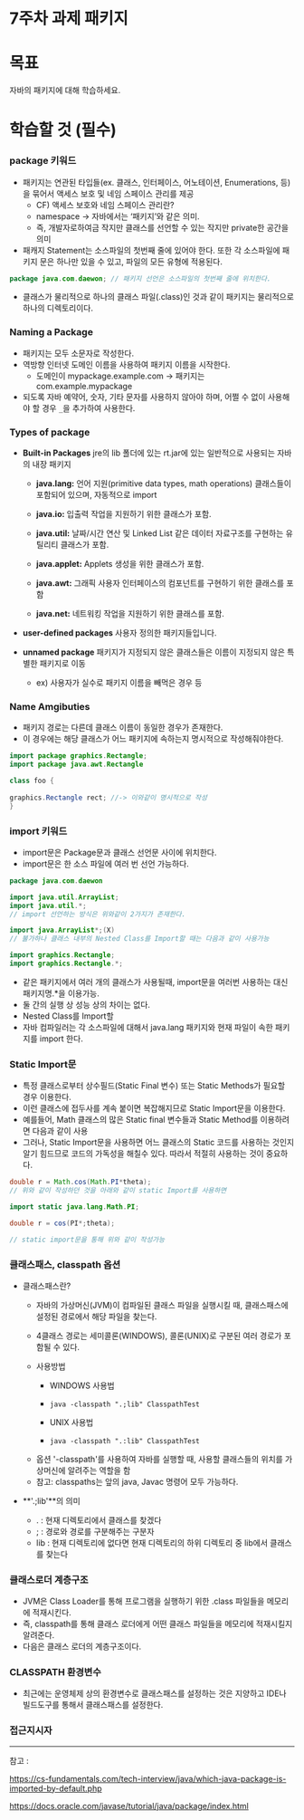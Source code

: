 # 7주차 과제 패키지



# 목표

자바의 패키지에 대해 학습하세요.

# 학습할 것 (필수)

### package 키워드

- 패키지는 연관된 타입들(ex. 클래스, 인터페이스, 어노테이션, Enumerations, 등)을 묶어서 액세스 보호 및 네임 스페이스 관리를 제공
  - CF) 액세스 보호와 네임 스페이스 관리란?
  - namespace → 자바에서는 ‘패키지’와 같은 의미.
  - 즉, 개발자로하여금 작지만 클래스를 선언할 수 있는 작지만 private한 공간을 의미
- 패캐지 Statement는 소스파일의 첫번째 줄에 있어야 한다. 또한 각 소스파일에 패키지 문은 하나만 있을 수 있고, 파일의 모든 유형에 적용된다.

```java
package java.com.daewon; // 패키지 선언은 소스파일의 첫번째 줄에 위치한다.
```

- 클래스가 물리적으로 하나의 클래스 파일(.class)인 것과 같이 패키지는 물리적으로 하나의 디렉토리이다.

### Naming a Package

- 패키지는 모두 소문자로 작성한다.
- 역방향 인터넷 도메인 이름을 사용하여 패키지 이름을 시작한다.
  - 도메인이 mypackage.example.com -> 패키지는 com.example.mypackage
- 되도록 자바 예약어, 숫자, 기타 문자를 사용하지 않아야 하며, 어쩔 수 없이 사용해야 할 경우 `_`을 추가하여 사용한다.

### Types of package

* **Built-in Packages** jre의 lib 폴더에 있는 rt.jar에 있는 일반적으로 사용되는 자바의 내장 패키지

  - **java.lang:** 언어 지원(primitive data types, math operations) 클래스들이 포함되어 있으며, 자동적으로 import

  - **java.io:** 입출력 작업을 지원하기 위한 클래스가 포함.

  - **java.util:** 날짜/시간 연산 및 Linked List 같은 데이터 자료구조를 구현하는 유틸리티 클래스가 포함.

  - **java.applet:** Applets 생성을 위한 클래스가 포함.

  - **java.awt:** 그래픽 사용자 인터페이스의 컴포넌트를 구현하기 위한 클래스를 포함

  - **java.net:** 네트워킹 작업을 지원하기 위한 클래스를 포함.

* **user-defined packages** 사용자 정의한 패키지들입니다.

* **unnamed package** 패키지가 지정되지 않은 클래스들은 이름이 지정되지 않은 특별한 패키지로 이동
  * ex) 사용자가 실수로 패키지 이름을 빼먹은 경우 등

### Name Amgibuties

- 패키지 경로는 다른데 클래스 이름이 동일한 경우가 존재한다.
- 이 경우에는 해당 클래스가 어느 패키지에 속하는지 명시적으로 작성해줘야한다.

```java
import package graphics.Rectangle;
import package java.awt.Rectangle

class foo {
  
graphics.Rectangle rect; //-> 이와같이 명시적으로 작성  
}

```

### import 키워드

- import문은 Package문과 클래스 선언문 사이에 위치한다.
- import문은 한 소스 파일에 여러 번 선언 가능하다.

```java
package java.com.daewon 

import java.util.ArrayList;
import java.util.*;
// import 선언하는 방식은 위와같이 2가지가 존재한다. 	

import java.ArrayList*;(X) 
// 불가하나 클래스 내부의 Nested Class를 Import할 때는 다음과 같이 사용가능

import graphics.Rectangle;
import graphics.Rectangle.*;
```

- 같은 패키지에서 여러 개의 클래스가 사용될때, import문을 여러번 사용하는 대신 패키지명.*을 이용가능.
- 둘 간의 실행 상 성능 상의 차이는 없다.
- Nested Class를 Import할
- 자바 컴파일러는 각 소스파일에 대해서 java.lang 패키지와 현재 파일이 속한 패키지를 import 한다.

### Static Import문

- 특정 클래스로부터 상수필드(Static Final 변수) 또는 Static Methods가 필요할 경우 이용한다.
- 이런 클래스에 접두사를 계속 붙이면 복잡해지므로 Static Import문을 이용한다.
- 예를들어, Math 클래스의 많은 Static final 변수들과 Static Method를 이용하려면 다음과 같이 사용
- 그러나, Static Import문을 사용하면 어느 클래스의 Static 코드를 사용하는 것인지 알기 힘드므로 코드의 가독성을 해칠수 있다. 따라서 적절히 사용하는 것이 중요하다.

```java
double r = Math.cos(Math.PI*theta); 
// 위와 같이 작성하던 것을 아래와 같이 static Import를 사용하면

import static java.lang.Math.PI;

double r = cos(PI*;theta); 

// static import문을 통해 위와 같이 작성가능
```

### 클래스패스, classpath 옵션

- 클래스패스란?

  - 자바의 가상머신(JVM)이 컴파일된 클래스 파일을 실행시킬 때, 클래스패스에 설정된 경로에서 해당 파일을 찾는다.

  - 4클래스 경로는 세미콜론(WINDOWS), 콜론(UNIX)로 구분된 여러 경로가 포함될 수 있다.

  - 사용방법

    - WINDOWS 사용법

    - ```
      java -classpath ".;lib" ClasspathTest 
      ```

    - UNIX 사용법

    - ```
      java -classpath ".:lib" ClasspathTest
      ```

  * 옵션 '-classpath'를 사용하여 자바를 실행할 때, 사용할 클래스들의 위치를 가상머신에 알려주는 역할을 함
  * 참고: classpaths는 앞의 java, Javac 명령어 모두 가능하다. 

- **'.;lib'**의 의미

  - . : 현재 디렉토리에서 클래스를 찾겠다
  - ; : 경로와 경로를 구분해주는 구분자
  - lib : 현재 디렉토리에 없다면 현재 디렉토리의 하위 디렉토리 중 lib에서 클래스를 찾는다



### 클래스로더 계층구조

* JVM은 Class Loader를 통해 프로그램을 실행하기 위한 .class 파일들을 메모리에 적재시킨다. 
* 즉, classpath를 통해 클래스 로더에게 어떤 클래스 파일들을 메모리에 적재시킬지 알려준다. 
* 다음은 클래스 로더의 계층구조이다. 

### CLASSPATH 환경변수

* 최근에는 운영체제 상의 환경변수로 클래스패스를 설정하는 것은 지양하고 IDE나 빌드도구를 통해서 클래스패스를 설정한다.



### 접근지시자



---

참고 : 

https://cs-fundamentals.com/tech-interview/java/which-java-package-is-imported-by-default.php

https://docs.oracle.com/javase/tutorial/java/package/index.html



